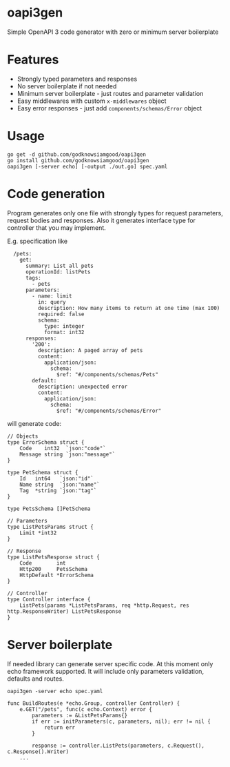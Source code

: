 # oapi3gen
Simple OpenAPI 3 code generator with zero or minimum server boilerplate

# Features
* Strongly typed parameters and responses
* No server boilerplate if not needed
* Minimum server boilerplate - just routes and parameter validation
* Easy middlewares with custom `x-middlewares` object
* Easy error responses - just add `components/schemas/Error` object

# Usage
```
go get -d github.com/godknowsiamgood/oapi3gen
go install github.com/godknowsiamgood/oapi3gen
oapi3gen [-server echo] [-output ./out.go] spec.yaml
```

# Code generation
Program generates only one file with strongly types for request parameters, request bodies and responses.
Also it generates interface type for controller that you may implement.

E.g. specification like
```
  /pets:
    get:
      summary: List all pets
      operationId: listPets
      tags:
        - pets
      parameters:
        - name: limit
          in: query
          description: How many items to return at one time (max 100)
          required: false
          schema:
            type: integer
            format: int32
      responses:
        '200':
          description: A paged array of pets
          content:
            application/json:
              schema:
                $ref: "#/components/schemas/Pets"
        default:
          description: unexpected error
          content:
            application/json:
              schema:
                $ref: "#/components/schemas/Error"
```
will generate code:
```
// Objects
type ErrorSchema struct {
	Code    int32  `json:"code"`
	Message string `json:"message"`
}

type PetSchema struct {
	Id   int64   `json:"id"`
	Name string  `json:"name"`
	Tag  *string `json:"tag"`
}

type PetsSchema []PetSchema

// Parameters
type ListPetsParams struct {
	Limit *int32
}

// Response
type ListPetsResponse struct {
	Code        int
	Http200     PetsSchema
	HttpDefault *ErrorSchema
}

// Controller
type Controller interface {
	ListPets(params *ListPetsParams, req *http.Request, res http.ResponseWriter) ListPetsResponse
}

```

# Server boilerplate
If needed library can generate server specific code. At this moment only echo framework supported.  It will include only parameters validation, defaults and routes.

`oapi3gen -server echo spec.yaml`

```
func BuildRoutes(e *echo.Group, controller Controller) {
	e.GET("/pets", func(c echo.Context) error {
		parameters := &ListPetsParams{}
		if err := initParameters(c, parameters, nil); err != nil {
			return err
		}

		response := controller.ListPets(parameters, c.Request(), c.Response().Writer)
    ...
```
